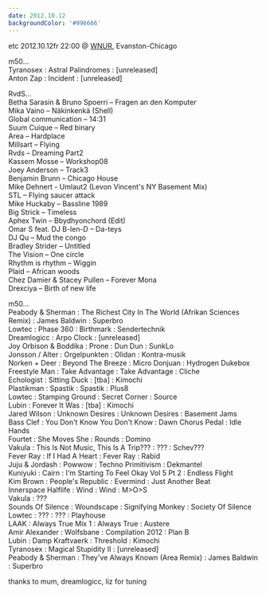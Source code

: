 ```yaml
---
date: 2012.10.12
backgroundColor: '#996666'
---
```


etc 2012.10.12fr 22:00 @ [WNUR](http://www.wnur.org/), Evanston-Chicago  

m50...  
Tyranosex : Astral Palindromes : \[unreleased\]  
Anton Zap : Incident : \[unreleased\]  

RvdS...  
Betha Sarasin & Bruno Spoerri – Fragen an den Komputer  
Mika Vaino – Näkinkenkä (Shell)  
Global communication – 14:31  
Suum Cuique – Red binary  
Area – Hardplace  
Millsart – Flying  
Rvds – Dreaming Part2  
Kassem Mosse – Workshop08  
Joey Anderson – Track3  
Benjamin Brunn – Chicago House  
Mike Dehnert - Umlaut2 (Levon Vincent's NY Basement Mix)  
STL – Flying saucer attack  
Mike Huckaby – Bassline 1989  
Big Strick – Timeless  
Aphex Twin – Bbydhyonchord (Edit)  
Omar S feat. DJ B-len-D – Da-teys  
DJ Qu – Mud the congo  
Bradley Strider – Untitled  
The Vision – One circle  
Rhythm is rhythm – Wiggin  
Plaid – African woods  
Chez Damier & Stacey Pullen – Forever Mona  
Drexciya – Birth of new life  

m50...  
Peabody & Sherman : The Richest City In The World (Afrikan Sciences Remix) : James Baldwin : Superbro  
Lowtec : Phase 360 : Birthmark : Sendertechnik  
Dreamlogicc : Arpo Clock : \[unreleased\]  
Joy Orbison & Boddika : Prone : Dun Dun : SunkLo  
Jonsson / Alter : Orgelpunkten : Olidan : Kontra-musik  
Norken + Deer : Beyond The Breeze : Micro Donjuan : Hydrogen Dukebox  
Freestyle Man : Take Advantage : Take Advantage : Cliche  
Echologist : Sitting Duck : \[tba\] : Kimochi  
Plastikman : Spastik : Spastik : Plus8  
Lowtec : Stamping Ground : Secret Corner : Source  
Lubin : Forever It Was : \[tba\] : Kimochi  
Jared Wilson : Unknown Desires : Unknown Desires : Basement Jams  
Bass Clef : You Don't Know You Don't Know : Dawn Chorus Pedal : Idle Hands  
Fourtet : She Moves She : Rounds : Domino  
Vakula : This Is Not Music, This Is A Trip??? : ??? : Schev???  
Fever Ray : If I Had A Heart : Fever Ray : Rabid  
Juju & Jordash : Powwow : Techno Primitivism : Dekmantel  
Kuniyuki : Cairn : I'm Starting To Feel Okay Vol 5 Pt 2 : Endless Flight  
Kim Brown : People's Republic : Evermind : Just Another Beat  
Innerspace Halflife : Wind : Wind : M>O>S  
Vakula : ???  
Sounds Of Silence : Woundscape : Signifying Monkey : Society Of Silence  
Lowtec : ??? : ??? : Playhouse  
LAAK : Always True Mix 1 : Always True : Austere  
Amir Alexander : Wolfsbane : Compilation 2012 : Plan B  
Lubin : Damp Kraftvaerk : Threshold : Kimochi  
Tyranosex : Magical Stupidity II : \[unreleased\]  
Peabody & Sherman : They've Always Known (Area Remix) : James Baldwin : Superbro  

thanks to mum, dreamlogicc, liz for tuning